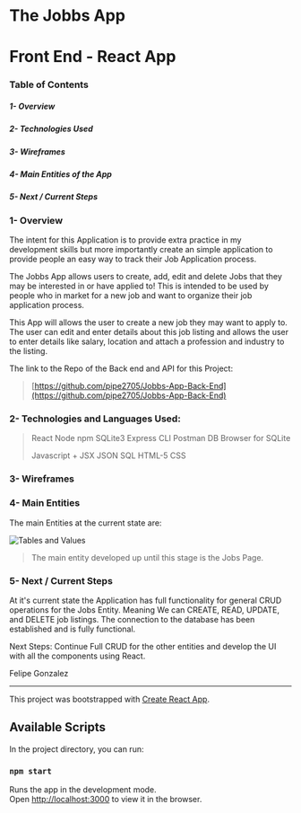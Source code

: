 # The Jobbs App 
#  Front End - React App  

### Table of Contents
##### 1- Overview 
##### 2- Technologies Used
##### 3- Wireframes
##### 4- Main Entities of the App 
##### 5- Next / Current Steps 



###  1- Overview 

The intent for this Application is to provide extra practice in my development skills but more importantly create an simple application to provide people an easy way to track their Job Application process. 

The Jobbs App allows users to create, add, edit and delete Jobs that they may be interested in or have applied to! This is intended to be used by people who in market for a new job and want to organize their job application process. 

This App will allows the user to create a new job they may want to apply to. The user can edit and enter details about this job listing and allows the user to enter details like salary, location and attach a profession and industry to the listing. 

The link to the Repo of the Back end and API for this Project: 
> [https://github.com/pipe2705/Jobbs-App-Back-End](https://github.com/pipe2705/Jobbs-App-Back-End)

 
### 2- Technologies and Languages Used: 

> React 
> Node
> npm
> SQLite3 
> Express 
> CLI 
> Postman 
> DB Browser for SQLite 
> 
> Javascript + JSX 
> JSON 
> SQL 
> HTML-5
>  CSS

### 3- Wireframes 

### 4- Main Entities

The main Entities at the current state are: 

![Tables and Values](https://github.com/pipe2705/The-Jobbs-App/blob/master/images/Tables%20and%20Values.png?raw=true)

> The main entity developed up until this stage is the Jobs Page. 


 ### 5- Next / Current Steps  

At it's current state the Application has full functionality for general CRUD operations for the Jobs Entity. Meaning We can CREATE, READ, UPDATE, and DELETE job listings. The connection to the database has been established and is fully functional. 

Next Steps: 
Continue Full CRUD for the other entities and develop the UI with all the components using React. 

Felipe Gonzalez 

***************************************************************************************************************************


This project was bootstrapped with [Create React App](https://github.com/facebook/create-react-app).

## Available Scripts

In the project directory, you can run:

### `npm start`

Runs the app in the development mode.<br />
Open [http://localhost:3000](http://localhost:3000) to view it in the browser.

